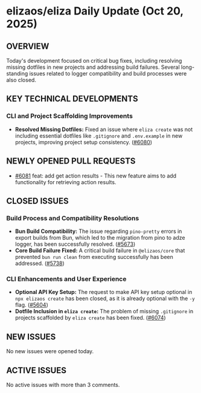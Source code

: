 # elizaos/eliza Daily Update (Oct 20, 2025)
## OVERVIEW 
Today's development focused on critical bug fixes, including resolving missing dotfiles in new projects and addressing build failures. Several long-standing issues related to logger compatibility and build processes were also closed.

## KEY TECHNICAL DEVELOPMENTS

### CLI and Project Scaffolding Improvements
*   **Resolved Missing Dotfiles:** Fixed an issue where `eliza create` was not including essential dotfiles like `.gitignore` and `.env.example` in new projects, improving project setup consistency. ([#6080](https://github.com/elizaos/eliza/pull/6080))

## NEWLY OPENED PULL REQUESTS
*   [#6081](https://github.com/elizaos/eliza/pull/6081) feat: add get action results - This new feature aims to add functionality for retrieving action results.

## CLOSED ISSUES

### Build Process and Compatibility Resolutions
*   **Bun Build Compatibility:** The issue regarding `pino-pretty` errors in export builds from Bun, which led to the migration from pino to adze logger, has been successfully resolved. ([#5673](https://github.com/elizaos/eliza/issues/5673))
*   **Core Build Failure Fixed:** A critical build failure in `@elizaos/core` that prevented `bun run clean` from executing successfully has been addressed. ([#5738](https://github.com/elizaos/eliza/issues/5738))

### CLI Enhancements and User Experience
*   **Optional API Key Setup:** The request to make API key setup optional in `npx elizaos create` has been closed, as it is already optional with the `-y` flag. ([#5604](https://github.com/elizaos/eliza/issues/5604))
*   **Dotfile Inclusion in `eliza create`:** The problem of missing `.gitignore` in projects scaffolded by `eliza create` has been fixed. ([#6074](https://github.com/elizaos/eliza/issues/6074))

## NEW ISSUES
No new issues were opened today.

## ACTIVE ISSUES
No active issues with more than 3 comments.